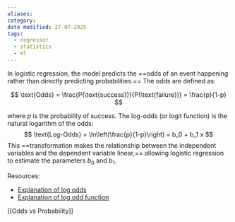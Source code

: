 ```yaml
---
aliases: 
category: 
date modified: 27-07-2025
tags:
  - regressor
  - statistics
  - ml
---
```



In logistic regression, the model predicts the ==odds of an event happening rather than directly predicting probabilities.== The odds are defined as:

$$ \text{Odds} = \frac{P(\text{success})}{P(\text{failure})} = \frac{p}{1-p} $$

  where $p$ is the probability of success. The log-odds (or logit function) is the natural logarithm of the odds:
  $$ \text{Log-Odds} = \ln\left(\frac{p}{1-p}\right) = b_0 + b_1 x $$
  This ==transformation makes the relationship between the independent variables and the dependent variable linear,== allowing logistic regression to estimate the parameters $b_0$ and $b_1$.

Resources:
- [Explanation of log odds](https://www.youtube.com/watch?v=ARfXDSkQf1Y)
- [Explanation of log odd function](https://www.youtube.com/watch?v=fJ53tIDbvTM)

[[Odds vs Probability]]